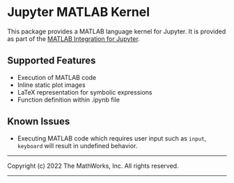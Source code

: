 # Jupyter MATLAB Kernel

This package provides a MATLAB language kernel for Jupyter. It is provided as
part of the [MATLAB Integration for Jupyter](../../README.md).

## Supported Features
* Execution of MATLAB code
* Inline static plot images
* LaTeX representation for symbolic expressions
* Function definition within .ipynb file

## Known Issues
* Executing MATLAB code which requires user input such as `input`, `keyboard`
will result in undefined behavior.

----

Copyright (c) 2022 The MathWorks, Inc. All rights reserved.

----
